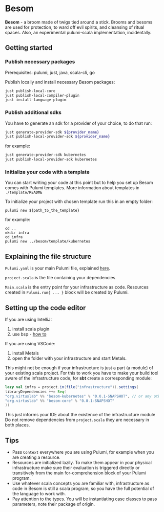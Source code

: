 # Besom
**Besom** - a broom made of twigs tied around a stick. Brooms and besoms are used for protection, to ward off evil spirits, and cleansing of ritual spaces. Also, an experimental pulumi-scala implementation, incidentally.

## Getting started

### Publish necessary packages
Prerequisites: pulumi, just, java, scala-cli, go

Publish locally and install necessary Besom packages:
```bash
just publish-local-core
just publish-local-compiler-plugin
just install-language-plugin
```

### Publish additional sdks
You have to generate an sdk for a provider of your choice, to do that run: 
```bash
just generate-provider-sdk ${provider_name}
just publish-local-provider-sdk ${provider_name}
```

for example:

```bash
just generate-provider-sdk kubernetes
just publish-local-provider-sdk kubernetes
```

### Initialize your code with a template
You can start writing your code at this point but to help you set up Besom comes with Pulumi templates. More information about templates in `./template/README`

To initialize your project with chosen template run this in an empty folder:
```shell
pulumi new ${path_to_the_template}
```
for example:
```shell
cd ..
mkdir infra
cd infra
pulumi new ../besom/template/kubernetes
```

## Explaining the file structure
`Pulumi.yaml` is your main Pulumi file, explained [here](https://www.pulumi.com/docs/concepts/projects/project-file/). 

`project.scala` is the file containing your dependencies.

`Main.scala` is the entry point for your infrastructure as code. Resources created in `Pulumi.run{ ... }` block will be created by Pulumi.

## Setting up the code editor

If you are using IntelliJ: 
1. install scala plugin
2. use bsp - [how to](https://www.jetbrains.com/help/idea/bsp-support.html)  

If you are using VSCode:
1. install Metals
2. open the folder with your infrastructure and start Metals.

This might not be enough if your infrastructure is just a part (a module) of your existing scala project. For this to work you have to make your build tool aware of the infrastructure code, for **sbt** create a corresponding module: 
   ```scala
lazy val infra = project.in(file("infrastructure")).settings(
   libraryDependencies ++= Seq(
   "org.virtuslab" %% "besom-kubernetes" % "0.0.1-SNAPSHOT", // or any other sdk you are using
   "org.virtuslab" %% "besom-core" % "0.0.1-SNAPSHOT"
   ))
   ```
This just informs your IDE about the existence of the infrastructure module Do not remove dependencies from `project.scala` they are necessary in both places.

## Tips
- Pass `Context` everywhere you are using Pulumi, for example when you are creating a resource.
- Resources are initialized lazily. To make them appear in your physical infrastructure make sure their evaluation is triggered directly or transitively from the main for-comprehension block of your Pulumi program.
- Use whatever scala concepts you are familiar with, infrastructure as code in Besom is still a scala program, so you have the full potential of the language to work with.
- Pay attention to the types. You will be instantiating case classes to pass parameters, note their package of origin.